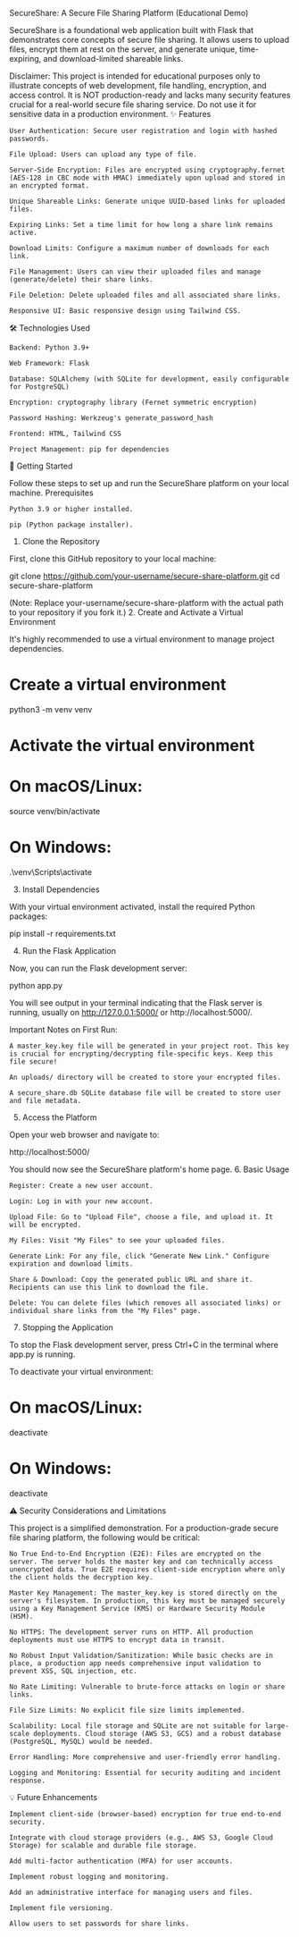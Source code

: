 SecureShare: A Secure File Sharing Platform (Educational Demo)

SecureShare is a foundational web application built with Flask that demonstrates core concepts of secure file sharing. It allows users to upload files, encrypt them at rest on the server, and generate unique, time-expiring, and download-limited shareable links.

Disclaimer: This project is intended for educational purposes only to illustrate concepts of web development, file handling, encryption, and access control. It is NOT production-ready and lacks many security features crucial for a real-world secure file sharing service. Do not use it for sensitive data in a production environment.
✨ Features

    User Authentication: Secure user registration and login with hashed passwords.

    File Upload: Users can upload any type of file.

    Server-Side Encryption: Files are encrypted using cryptography.fernet (AES-128 in CBC mode with HMAC) immediately upon upload and stored in an encrypted format.

    Unique Shareable Links: Generate unique UUID-based links for uploaded files.

    Expiring Links: Set a time limit for how long a share link remains active.

    Download Limits: Configure a maximum number of downloads for each link.

    File Management: Users can view their uploaded files and manage (generate/delete) their share links.

    File Deletion: Delete uploaded files and all associated share links.

    Responsive UI: Basic responsive design using Tailwind CSS.

🛠️ Technologies Used

    Backend: Python 3.9+

    Web Framework: Flask

    Database: SQLAlchemy (with SQLite for development, easily configurable for PostgreSQL)

    Encryption: cryptography library (Fernet symmetric encryption)

    Password Hashing: Werkzeug's generate_password_hash

    Frontend: HTML, Tailwind CSS

    Project Management: pip for dependencies

🚀 Getting Started

Follow these steps to set up and run the SecureShare platform on your local machine.
Prerequisites

    Python 3.9 or higher installed.

    pip (Python package installer).

1. Clone the Repository

First, clone this GitHub repository to your local machine:

git clone https://github.com/your-username/secure-share-platform.git
cd secure-share-platform

(Note: Replace your-username/secure-share-platform with the actual path to your repository if you fork it.)
2. Create and Activate a Virtual Environment

It's highly recommended to use a virtual environment to manage project dependencies.

# Create a virtual environment
python3 -m venv venv

# Activate the virtual environment
# On macOS/Linux:
source venv/bin/activate

# On Windows:
.\venv\Scripts\activate

3. Install Dependencies

With your virtual environment activated, install the required Python packages:

pip install -r requirements.txt

4. Run the Flask Application

Now, you can run the Flask development server:

python app.py

You will see output in your terminal indicating that the Flask server is running, usually on http://127.0.0.1:5000/ or http://localhost:5000/.

Important Notes on First Run:

    A master_key.key file will be generated in your project root. This key is crucial for encrypting/decrypting file-specific keys. Keep this file secure!

    An uploads/ directory will be created to store your encrypted files.

    A secure_share.db SQLite database file will be created to store user and file metadata.

5. Access the Platform

Open your web browser and navigate to:

http://localhost:5000/

You should now see the SecureShare platform's home page.
6. Basic Usage

    Register: Create a new user account.

    Login: Log in with your new account.

    Upload File: Go to "Upload File", choose a file, and upload it. It will be encrypted.

    My Files: Visit "My Files" to see your uploaded files.

    Generate Link: For any file, click "Generate New Link." Configure expiration and download limits.

    Share & Download: Copy the generated public URL and share it. Recipients can use this link to download the file.

    Delete: You can delete files (which removes all associated links) or individual share links from the "My Files" page.

7. Stopping the Application

To stop the Flask development server, press Ctrl+C in the terminal where app.py is running.

To deactivate your virtual environment:

# On macOS/Linux:
deactivate
# On Windows:
deactivate

⚠️ Security Considerations and Limitations

This project is a simplified demonstration. For a production-grade secure file sharing platform, the following would be critical:

    No True End-to-End Encryption (E2E): Files are encrypted on the server. The server holds the master key and can technically access unencrypted data. True E2E requires client-side encryption where only the client holds the decryption key.

    Master Key Management: The master_key.key is stored directly on the server's filesystem. In production, this key must be managed securely using a Key Management Service (KMS) or Hardware Security Module (HSM).

    No HTTPS: The development server runs on HTTP. All production deployments must use HTTPS to encrypt data in transit.

    No Robust Input Validation/Sanitization: While basic checks are in place, a production app needs comprehensive input validation to prevent XSS, SQL injection, etc.

    No Rate Limiting: Vulnerable to brute-force attacks on login or share links.

    File Size Limits: No explicit file size limits implemented.

    Scalability: Local file storage and SQLite are not suitable for large-scale deployments. Cloud storage (AWS S3, GCS) and a robust database (PostgreSQL, MySQL) would be needed.

    Error Handling: More comprehensive and user-friendly error handling.

    Logging and Monitoring: Essential for security auditing and incident response.

💡 Future Enhancements

    Implement client-side (browser-based) encryption for true end-to-end security.

    Integrate with cloud storage providers (e.g., AWS S3, Google Cloud Storage) for scalable and durable file storage.

    Add multi-factor authentication (MFA) for user accounts.

    Implement robust logging and monitoring.

    Add an administrative interface for managing users and files.

    Implement file versioning.

    Allow users to set passwords for share links.


